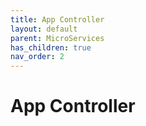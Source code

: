 ```yaml
---
title: App Controller
layout: default
parent: MicroServices
has_children: true
nav_order: 2
---
```


# App Controller
